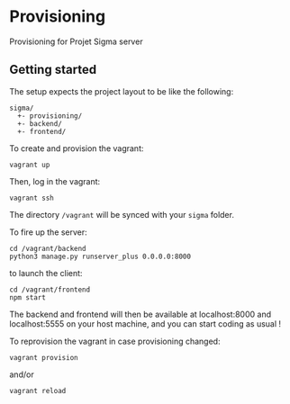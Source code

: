 # Provisioning
Provisioning for Projet Sigma server

## Getting started
The setup expects the project layout to be like the following:

    sigma/
      +- provisioning/
      +- backend/
      +- frontend/

To create and provision the vagrant:

    vagrant up

Then, log in the vagrant:

    vagrant ssh

The directory `/vagrant` will be synced with your `sigma` folder.

To fire up the server:

    cd /vagrant/backend
    python3 manage.py runserver_plus 0.0.0.0:8000

to launch the client:

    cd /vagrant/frontend
    npm start

The backend and frontend will then be available at localhost:8000 and localhost:5555 on your host machine, and you can start coding as usual !

To reprovision the vagrant in case provisioning changed:

    vagrant provision

and/or

    vagrant reload
